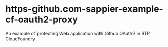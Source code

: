 # https-github.com-sappier-example-cf-oauth2-proxy
An example of protecting Web application with Github OAuth2 in BTP CloudFoundry 
